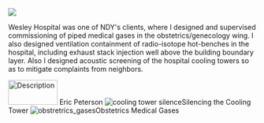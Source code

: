 <img src="https://upload.wikimedia.org/wikipedia/commons/6/6e/Wesley_Hospital_Bne_main_ent_1.jpg">

Wesley Hospital was one of NDY's clients, 
where I designed and supervised commissioning of piped medical gases in the obstetrics/genecology wing. 
I also designed ventilation containment of radio-isotope hot-benches in the hospital, 
including exhaust stack injection well above the building boundary layer. 
Also I designed acoustic screening of the hospital cooling towers so as to mitigate complaints from neighbors.

<img src="https://cdn.prod.website-files.com/605038b679d21525d348dda5/605038b679d215352148e444_Norman%20Disney%20%26%20Young.jpg" alt=Description width="100" height="50"> Eric Peterson
![cooling tower silence](https://github.com/user-attachments/assets/7f8f765b-6b58-4728-bc6f-b7c7c7967bf2)Silencing the Cooling Tower 
![obstretrics_gases](https://github.com/user-attachments/assets/8f1d051d-68a6-43d8-8373-4257b0212def)Obstetrics Medical Gases
